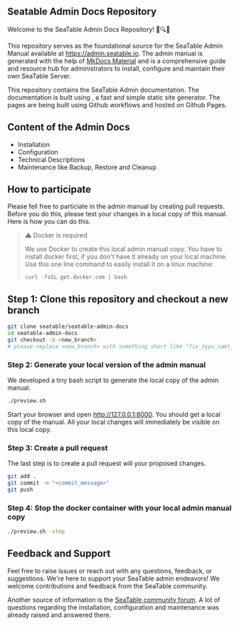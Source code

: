 ## Seatable Admin Docs Repository

Welcome to the SeaTable Admin Docs Repository! 🌊🔍✨

This repository serves as the foundational source for the SeaTable Admin Manual available at https://admin.seatable.io. The admin manual is generated with the help of [MkDocs Material](https://squidfunk.github.io/mkdocs-material/) and is a comprehensive guide and resource hub for administrators to install, configure and maintain their own SeaTable Server.

This repository contains the SeaTable Admin documentation. The documentation is built using , a fast and simple static site generator. The pages are being built using Github workflows and hosted on Github Pages.

## Content of the Admin Docs

- Installation
- Configuration
- Technical Descriptions
- Maintenance like Backup, Restore and Cleanup

## How to participate

Please fell free to particiate in the admin manual by creating pull requests. Before you do this, please test your changes in a local copy of this manual. Here is how you can do this.

> :warning: Docker is required
>
> We use Docker to create this local admin manual copy. You have to install docker first, if you don't have it already on your local machine. Use this one line command to easily install it on a linux machine:
>
> `curl -fsSL get.docker.com | bash`

## Step 1: Clone this repository and checkout a new branch

```bash
git clone seatable/seatable-admin-docs
cd seatable-admin-docs
git checkout -b <new_branch>
# please replace <new_branch> with something short like "fix_typo_saml_auth"
```

### Step 2: Generate your local version of the admin manual

We developed a tiny bash script to generate the local copy of the admin manual.

```bash
./preview.sh
```

Start your browser and open http://127.0.0.1:8000. You should get a local copy of the manual. All your local changes will immediately be visible on this local copy.

### Step 3: Create a pull request

The last step is to create a pull request will your proposed changes.

```bash
git add .
git commit -m "<commit_message>"
git push
```

### Step 4: Stop the docker container with your local admin manual copy

```bash
./preview.sh -stop
```

## Feedback and Support

Feel free to raise issues or reach out with any questions, feedback, or suggestions. We're here to support your SeaTable admin endeavors! We welcome contributions and feedback from the SeaTable community.

Another source of information is the [SeaTable community forum](https://forum.seatable.io). A lot of questions regarding the installation, configuration and maintenance was already raised and answered there.
